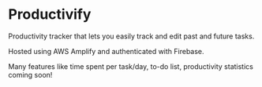 # Productivify

Productivity tracker that lets you easily track and edit past and future tasks.

Hosted using AWS Amplify and authenticated with Firebase.

Many features like time spent per task/day, to-do list, productivity statistics coming soon!